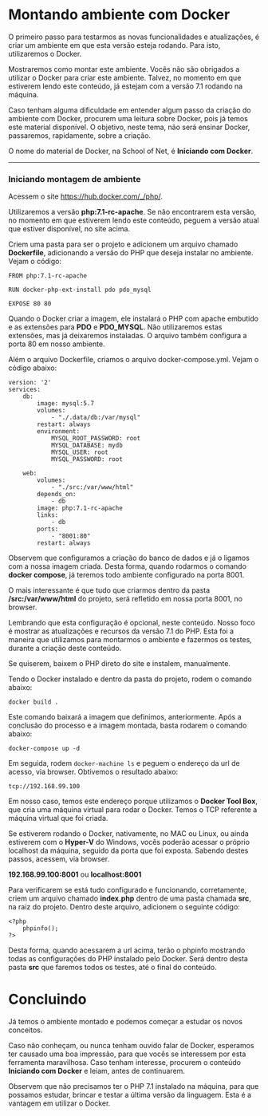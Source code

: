 # Montando ambiente com Docker

O primeiro passo para testarmos as novas funcionalidades e atualizações, é criar um ambiente em que esta versão esteja rodando. Para isto, utilizaremos o Docker.

Mostraremos como montar este ambiente. Vocês não são obrigados a utilizar o Docker para criar este ambiente. Talvez, no momento em que estiverem lendo este conteúdo, já estejam com a versão 7.1 rodando na máquina.

Caso tenham alguma dificuldade em entender algum passo da criação do ambiente com Docker, procurem uma leitura sobre Docker, pois já temos este material disponível. O objetivo, neste tema, não será ensinar Docker, passaremos, rapidamente, sobre a criação.

O nome do material de Docker, na School of Net, é **Iniciando com Docker**.

***

### Iniciando montagem de ambiente

Acessem o site <https://hub.docker.com/_/php/>.

Utilizaremos a versão **php:7.1-rc-apache**. Se não encontrarem esta versão, no momento em que estiverem lendo este conteúdo, peguem a versão atual que estiver disponível, no site acima.

Criem uma pasta para ser o projeto e adicionem um arquivo chamado **Dockerfile**, adicionando a versão do PHP que deseja instalar no ambiente. Vejam o código:

```
FROM php:7.1-rc-apache

RUN docker-php-ext-install pdo pdo_mysql

EXPOSE 80 80
```

Quando o Docker criar a imagem, ele instalará o PHP com apache embutido e as extensões para **PDO** e **PDO_MYSQL**. Não utilizaremos estas extensões, mas já deixaremos instaladas. O arquivo também configura a porta 80 em nosso ambiente.

Além o arquivo Dockerfile, criamos o arquivo docker-compose.yml. Vejam o código abaixo:

```
version: '2'
services:
    db:
        image: mysql:5.7
        volumes:
            - "./.data/db:/var/mysql"
        restart: always
        environment:
            MYSQL_ROOT_PASSWORD: root
            MYSQL_DATABASE: mydb
            MYSQL_USER: root
            MYSQL_PASSWORD: root

    web:
        volumes:
            - "./src:/var/www/html"
        depends_on:
            - db
        image: php:7.1-rc-apache
        links:
            - db
        ports:
            - "8001:80"
        restart: always
```

Observem que configuramos a criação do banco de dados e já o ligamos com a nossa imagem criada. Desta forma, quando rodarmos o comando **docker compose**, já teremos todo ambiente configurado na porta 8001.

O mais interessante é que tudo que criarmos dentro da pasta **/src:/var/www/html** do projeto, será refletido em nossa porta 8001, no browser.

Lembrando que esta configuração é opcional, neste conteúdo. Nosso foco é mostrar as atualizações e recursos da versão 7.1 do PHP. Esta foi a maneira que utilizamos para montarmos o ambiente e fazermos os testes, durante a criação deste conteúdo.

Se quiserem, baixem o PHP direto do site e instalem, manualmente.

Tendo o Docker instalado e dentro da pasta do projeto, rodem o comando abaixo:

`docker build .`

Este comando baixará a imagem que definimos, anteriormente. Após a conclusão do processo e a imagem montada, basta rodarem o comando abaixo:

`docker-compose up -d`

Em seguida, rodem `docker-machine ls` e peguem o endereço da url de acesso, via browser. Obtivemos o resultado abaixo:

`tcp://192.168.99.100`

Em nosso caso, temos este endereço porque utilizamos o **Docker Tool Box**, que cria uma máquina virtual para rodar o Docker. Temos o TCP referente a máquina virtual que foi criada.

Se estiverem rodando o Docker, nativamente, no MAC ou Linux, ou ainda estiverem com o **Hyper-V** do Windows, vocês poderão acessar o próprio localhost da máquina, seguido da porta que foi exposta. Sabendo destes passos, acessem, via browser.

**192.168.99.100:8001** ou **localhost:8001**

Para verificarem se está tudo configurado e funcionando, corretamente, criem um arquivo chamado **index.php** dentro de uma pasta chamada **src**, na raiz do projeto. Dentro deste arquivo, adicionem o seguinte código:

```
<?php
    phpinfo();
?>
```

Desta forma, quando acessarem a url acima, terão o phpinfo mostrando todas as configurações do PHP instalado pelo Docker. Será dentro desta pasta **src** que faremos todos os testes, até o final do conteúdo.

# Concluindo

Já temos o ambiente montado e podemos começar a estudar os novos conceitos.

Caso não conheçam, ou nunca tenham ouvido falar de Docker, esperamos ter causado uma boa impressão, para que vocês se interessem por esta ferramenta maravilhosa. Caso tenham interesse, procurem o conteúdo **Iniciando com Docker** e leiam, antes de continuarem.

Observem que não precisamos ter o PHP 7.1 instalado na máquina, para que possamos estudar, brincar e testar a última versão da linguagem. Esta é a vantagem em utilizar o Docker.
